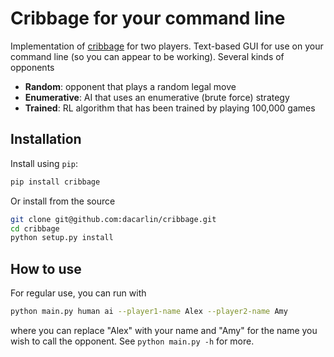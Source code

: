 # Cribbage for your command line 

Implementation of [cribbage](https://www.pagat.com/adders/crib6.html) for two players. Text-based GUI for use on your command line (so you can appear to be working). Several kinds of opponents

- **Random**: opponent that plays a random legal move
- **Enumerative**: AI that uses an enumerative (brute force) strategy 
- **Trained**: RL algorithm that has been trained by playing 100,000 games  

## Installation 

Install using `pip`:

```bash
pip install cribbage 
``` 

Or install from the source 

```bash
git clone git@github.com:dacarlin/cribbage.git
cd cribbage 
python setup.py install 
```

## How to use 

For regular use, you can run with 

```bash 
python main.py human ai --player1-name Alex --player2-name Amy
```

where you can replace "Alex" with your name and "Amy" for the name you wish to call the opponent. See `python main.py -h` for more. 

